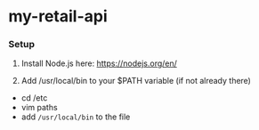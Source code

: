 # my-retail-api

### Setup ###
1. Install Node.js here: https://nodejs.org/en/

2. Add /usr/local/bin to your $PATH variable (if not already there)
* cd /etc
* vim paths
* add `/usr/local/bin` to the file